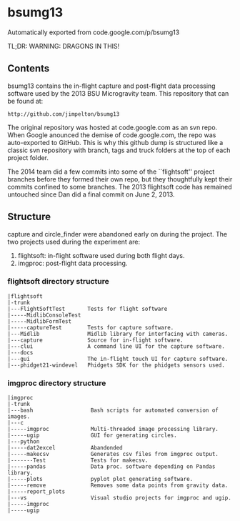 # bsumg13
Automatically exported from code.google.com/p/bsumg13

TL;DR: WARNING: DRAGONS IN THIS!

## Contents
bsumg13 contains the in-flight capture and post-flight data processing
software used by the 2013 BSU Microgravity team. 
This repository that can be found at: 

    http://github.com/jimpelton/bsumg13

The original repository was hosted at code.google.com as an svn repo. When
Google anounced the demise of code.google.com, the repo was auto-exported to
GitHub. This is why this github dump is structured like a classic svn repository 
with branch, tags and truck folders at the top of each project folder.

The 2014 team did a few commits into some 
of the ``flightsoft'' project branches before they formed their own repo, 
but they thoughtfully kept their commits confined to some branches. The 
2013 flightsoft code has remained untouched since Dan did a final commit 
on June 2, 2013.

## Structure
capture and circle_finder were abandoned early on during the project.
The two projects used during the experiment are:
1. flightsoft: in-flight software used during both flight days.
2. imgproc: post-flight data processing.

### flightsoft directory structure
```
|flightsoft
|-trunk
|---FlightSoftTest       Tests for flight software
|-----MidlibConsoleTest  
|-----MidlibFormTest
|-----captureTest        Tests for capture software.
|---Midlib               Midlib library for interfacing with cameras.
|---capture              Source for in-flight software.
|---clui                 A command line UI for the capture software.
|---docs 
|---gui                  The in-flight touch UI for capture software.
|---phidget21-windevel   Phidgets SDK for the phidgets sensors used.
```

### imgproc directory structure
```
|imgproc
|-trunk
|---bash                  Bash scripts for automated conversion of images.
|---c                     
|-----imgproc             Multi-threaded image processing library.
|-----ugip                GUI for generating circles.
|---python 
|-----dat2excel           Abandonded
|-----makecsv             Generates csv files from imgproc output.
|-------Test              Tests for makecsv.
|-----pandas              Data proc. software depending on Pandas library.
|-----plots               pyplot plot generating software.
|-----remove              Removes some data points from gravity data.
|-----report_plots
|---vs                    Visual studio projects for imgproc and ugip.
|-----imgproc 
|-----ugip
```
